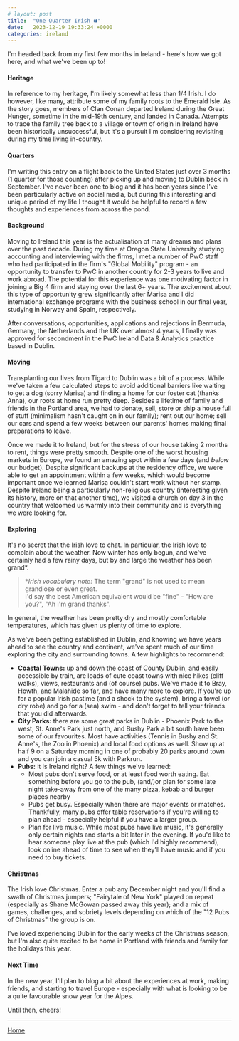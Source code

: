 ```yaml
---
# layout: post
title:  "One Quarter Irish 🍀"
date:   2023-12-19 19:33:24 +0000
categories: ireland
---
```

I'm headed back from my first few months in Ireland - here's how we got here, and what we've been up to!

#### Heritage
In reference to my heritage, I'm likely somewhat less than 1/4 Irish. I do however, like many, attribute some of my family roots to the Emerald Isle. As the story goes, members of Clan Conan departed Ireland during the Great Hunger, sometime in the mid-19th century, and landed in Canada. Attempts to trace the family tree back to a village or town of origin in Ireland have been historically unsuccessful, but it's a pursuit I'm considering revisiting during my time living in-country.

#### Quarters
I'm writing this entry on a flight back to the United States just over 3 months (1 quarter for those counting) after picking up and moving to Dublin back in September. I've never been one to blog and it has been years since I've been particularly active on social media, but during this interesting and unique period of my life I thought it would be helpful to record a few thoughts and experiences from across the pond.

#### Background
Moving to Ireland this year is the actualisation of many dreams and plans over the past decade. During my time at Oregon State University studying accounting and interviewing with the firms, I met a number of PwC staff who had participated in the firm's "Global Mobility" program - an opportunity to transfer to PwC in another country for 2-3 years to live and work abroad. The potential for this experience was one motivating factor in joining a Big 4 firm and staying over the last 6+ years. The excitement about this type of opportunity grew significantly after Marisa and I did international exchange programs with the business school in our final year, studying in Norway and Spain, respectively.

After conversations, opportunities, applications and rejections in Bermuda, Germany, the Netherlands and the UK over almost 4 years, I finally was approved for secondment in the PwC Ireland Data & Analytics practice based in Dublin.

#### Moving
Transplanting our lives from Tigard to Dublin was a bit of a process. While we've taken a few calculated steps to avoid additional barriers like waiting to get a dog (sorry Marisa) and finding a home for our foster cat (thanks Anna), our roots at home run pretty deep. Besides a lifetime of family and friends in the Portland area, we had to donate, sell, store or ship a house full of stuff (minimalism hasn't caught on in our family); rent out our home; sell our cars and spend a few weeks between our parents' homes making final preparations to leave.

Once we made it to Ireland, but for the stress of our house taking 2 months to rent, things were pretty smooth. Despite one of the worst housing markets in Europe, we found an amazing spot within a few days (and _below_ our budget). Despite significant backups at the residency office, we were able to get an appointment within a few weeks, which would become important once we learned Marisa couldn't start work without her stamp. Despite Ireland being a particularly non-religious country (interesting given its history, more on that another time), we visited a church on day 3 in the country that welcomed us warmly into their community and is everything we were looking for.

#### Exploring
It's no secret that the Irish love to chat. In particular, the Irish love to complain about the weather. Now winter has only begun, and we've certainly had a few rainy days, but by and large the weather has been grand*.

>*_Irish vocabulary note:_ The term "grand" is not used to mean grandiose or even great. \
>I'd say the best American equivalent would be "fine" - "How are you?", "Ah I'm grand thanks". 

In general, the weather has been pretty dry and mostly comfortable temperatures, which has given us plenty of time to explore.

As we've been getting established in Dublin, and knowing we have years ahead to see the country and continent, we've spent much of our time exploring the city and surrounding towns. A few highlights to recommend:
- **Coastal Towns:** up and down the coast of County Dublin, and easily accessible by train, are loads of cute coast towns with nice hikes (cliff walks), views, restaurants and (of course) pubs. We've made it to Bray, Howth, and Malahide so far, and have many more to explore. If you're up for a popular Irish pastime (and a shock to the system), bring a towel (or dry robe) and go for a (sea) swim - and don't forget to tell your friends that you did afterwards.
- **City Parks:** there are some great parks in Dublin - Phoenix Park to the west, St. Anne's Park just north, and Bushy Park a bit south have been some of our favourites. Most have activities (Tennis in Bushy and St. Anne's, the Zoo in Phoenix) and local food options as well. Show up at half 9 on a Saturday morning in one of probably 20 parks around town and you can join a casual 5k with Parkrun.
- **Pubs:** it is Ireland right? A few things we've learned: 
  - Most pubs don't serve food, or at least food worth eating. Eat something before you go to the pub, (and/)or plan for some late night take-away from one of the many pizza, kebab and burger places nearby
  - Pubs get busy. Especially when there are major events or matches. Thankfully, many pubs offer table reservations if you're willing to plan ahead - especially helpful if you have a larger group.
  - Plan for live music. While most pubs have live music, it's generally only certain nights and starts a bit later in the evening. If you'd like to hear someone play live at the pub (which I'd highly recommend), look online ahead of time to see when they'll have music and if you need to buy tickets.

#### Christmas
The Irish love Christmas. Enter a pub any December night and you'll find a swath of Christmas jumpers; "Fairytale of New York" played on repeat (especially as Shane McGowan passed away this year); and a mix of games, challenges, and sobriety levels depending on which of the "12 Pubs of Christmas" the group is on.

I've loved experiencing Dublin for the early weeks of the Christmas season, but I'm also quite excited to be home in Portland with friends and family for the holidays this year.

#### Next Time
In the new year, I'll plan to blog a bit about the experiences at work, making friends, and starting to travel Europe - especially with what is looking to be a quite favourable snow year for the Alpes.

Until then, cheers!

---

[Home](/)